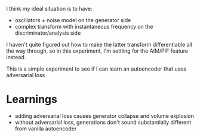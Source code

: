 I think my ideal situation is to have:
- oscillators + noise model on the generator side
- complex transform with instantaneous frequency on the discriminator/analysis side

I haven't quite figured out how to make the latter transform differentiable all the way through, so in this experiment, I'm 
settling for the AIM/PIF feature instead.

This is a simple experiment to see if I can learn an autoencoder that uses adversarial loss

Learnings
===================
- adding adversarial loss causes generator collapse and volume explosion
- without adversarial loss, generations don't sound substantially different from vanilla autoencoder
